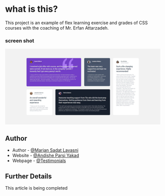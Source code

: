 # what is this?

This project is an example of flex learning exercise and grades of CSS courses with the coaching of Mr. Erfan Attarzadeh.

### screen shot

![Screen Shot](./screenshot5.jpg)

## Author

- Author - [@Marjan Sadat Lavasni](https://github.com/morvarid61)
- Website - [@Andishe Parsi Yakad](https://andishehparsi.ir/)
- Webpage - [@Testimonials](https://morvarid61.github.io/testimonials/)

## Further Details

This article is being completed